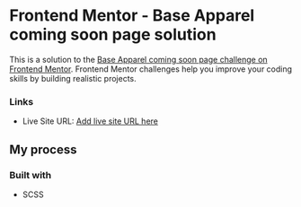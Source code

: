 # Frontend Mentor - Base Apparel coming soon page solution

This is a solution to the [Base Apparel coming soon page challenge on Frontend Mentor](https://www.frontendmentor.io/challenges/base-apparel-coming-soon-page-5d46b47f8db8a7063f9331a0). Frontend Mentor challenges help you improve your coding skills by building realistic projects.

### Links

- Live Site URL: [Add live site URL here](https://64d243425e7289103791016f--joyful-duckanoo-920ff9.netlify.app/)

## My process

### Built with

- SCSS
